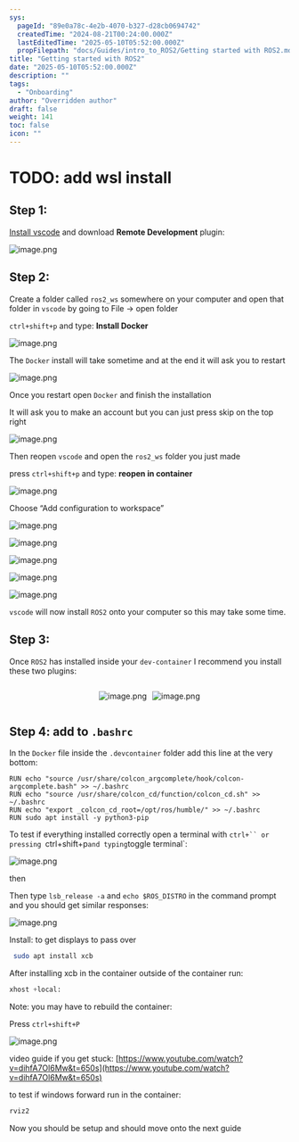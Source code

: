 ```yaml
---
sys:
  pageId: "89e0a78c-4e2b-4070-b327-d28cb0694742"
  createdTime: "2024-08-21T00:24:00.000Z"
  lastEditedTime: "2025-05-10T05:52:00.000Z"
  propFilepath: "docs/Guides/intro_to_ROS2/Getting started with ROS2.md"
title: "Getting started with ROS2"
date: "2025-05-10T05:52:00.000Z"
description: ""
tags:
  - "Onboarding"
author: "Overridden author"
draft: false
weight: 141
toc: false
icon: ""
---
```


# TODO: add wsl install

## Step 1:

[Install vscode](https://code.visualstudio.com/download) and download **Remote Development** plugin:

![image.png](https://prod-files-secure.s3.us-west-2.amazonaws.com/d518164a-d88e-44d1-a4ee-3adb3bd8bce0/efb52993-1881-4a40-b95e-6f020334f022/image.png?X-Amz-Algorithm=AWS4-HMAC-SHA256&X-Amz-Content-Sha256=UNSIGNED-PAYLOAD&X-Amz-Credential=ASIAZI2LB4666COGLPSC%2F20250611%2Fus-west-2%2Fs3%2Faws4_request&X-Amz-Date=20250611T121646Z&X-Amz-Expires=3600&X-Amz-Security-Token=IQoJb3JpZ2luX2VjEPv%2F%2F%2F%2F%2F%2F%2F%2F%2F%2FwEaCXVzLXdlc3QtMiJIMEYCIQC16Fae4gVlPgZhqJRFdoJ2SHdhPrwcWeoqa4DJDZT03gIhAI4oZPVZ52%2FbjqJXYcI%2FIyHnVaYynkFEGTalynnEmaB1KogECNT%2F%2F%2F%2F%2F%2F%2F%2F%2F%2FwEQABoMNjM3NDIzMTgzODA1IgzMS9ADmvTUVX5sjJcq3ANm5b1puZOa8wTJ5FhRyWniSizPHPTM2qmGKWn10GLYa6KztvgvLZyGSImW2CSJeErZllUBCEXJ4oByDjw5pstjZlZywScFNRloyfr1F8mSHc79JEOJ8U7wEGi4PX9dNmcu2CnQ7Q2Z1THFrhAI0dCENU57kB6iNB8dB9TULQJXiRwUZEASuP1udO%2F6e2C%2BgSsahH%2FIoFL%2FpOzTxW3%2FqxGKyU8qJ0JTIv7syXKXaJXcXcSksOsvzJ%2FkWWARke80NhFuuVfC44vBaQCrYsSLbZPLcFqBBRDVaI6PEptEY6Cefcc1w42qMKSx4vbPLZOqkSvfx8Y8QljVT0uf06Gd%2FzfQYOtXG3bbRN1UZRXpymIq4boJh0gDKSplf3A6Qlj1rL%2BzjgLQ3vn%2BOLNfF7m10%2BBGyD2BeNyX7kCZomcJf1zzqzksD1oPlwrfr9RJYQei0kHG8zfaryUURkTi%2BlWWbyKoysnXQnEbbGZGmB80Vygyg3z2lpcYb1gwHBTl1c%2F5amqkYfWrMtxU8WwjfXtR4kAfVVmhVHP6xD61wfQDeS7Xjy7SfwTVPksM%2BNZjfZWbegT2rzCyDHPAr2w5x%2BAFHcHL%2BzpEtqMtNrKJQa1dcWt1Y23dTRE3AXPHHCj%2FSDC8t6XCBjqkAaaQJEGm9PK7wNuW0yZoua2xsxX%2Be6iOiX5%2B72yGnuWGSoRxWX982FXSFnukLx9%2F3lE3QOXWFH7SdSzfOPUGupOY9i%2FMtOlClIyFWEVnYo8%2BkR6n4Aj%2Fiva6bmpMSvtOP5srLj5SB8pLwaa6RKSAjV%2B8yYsSLfJ0yM9NhGAP%2FvSKcmBdil22P44eSmrZkH8jewLOrlL3nqKUIkrcB3o%2FY1HqvAgX&X-Amz-Signature=8abe2459416cb5b65cf6edac6093ba794573f2572368559f9a0ca67348c8f554&X-Amz-SignedHeaders=host&x-amz-checksum-mode=ENABLED&x-id=GetObject)

## Step 2:

Create a folder called `ros2_ws` somewhere on your computer and open that folder in `vscode` by going to File → open folder 

`ctrl+shift+p` and type: **Install Docker**

![image.png](https://prod-files-secure.s3.us-west-2.amazonaws.com/d518164a-d88e-44d1-a4ee-3adb3bd8bce0/2269dc0e-1cd5-47ff-bceb-c04ad9b2eab0/image.png?X-Amz-Algorithm=AWS4-HMAC-SHA256&X-Amz-Content-Sha256=UNSIGNED-PAYLOAD&X-Amz-Credential=ASIAZI2LB4666COGLPSC%2F20250611%2Fus-west-2%2Fs3%2Faws4_request&X-Amz-Date=20250611T121646Z&X-Amz-Expires=3600&X-Amz-Security-Token=IQoJb3JpZ2luX2VjEPv%2F%2F%2F%2F%2F%2F%2F%2F%2F%2FwEaCXVzLXdlc3QtMiJIMEYCIQC16Fae4gVlPgZhqJRFdoJ2SHdhPrwcWeoqa4DJDZT03gIhAI4oZPVZ52%2FbjqJXYcI%2FIyHnVaYynkFEGTalynnEmaB1KogECNT%2F%2F%2F%2F%2F%2F%2F%2F%2F%2FwEQABoMNjM3NDIzMTgzODA1IgzMS9ADmvTUVX5sjJcq3ANm5b1puZOa8wTJ5FhRyWniSizPHPTM2qmGKWn10GLYa6KztvgvLZyGSImW2CSJeErZllUBCEXJ4oByDjw5pstjZlZywScFNRloyfr1F8mSHc79JEOJ8U7wEGi4PX9dNmcu2CnQ7Q2Z1THFrhAI0dCENU57kB6iNB8dB9TULQJXiRwUZEASuP1udO%2F6e2C%2BgSsahH%2FIoFL%2FpOzTxW3%2FqxGKyU8qJ0JTIv7syXKXaJXcXcSksOsvzJ%2FkWWARke80NhFuuVfC44vBaQCrYsSLbZPLcFqBBRDVaI6PEptEY6Cefcc1w42qMKSx4vbPLZOqkSvfx8Y8QljVT0uf06Gd%2FzfQYOtXG3bbRN1UZRXpymIq4boJh0gDKSplf3A6Qlj1rL%2BzjgLQ3vn%2BOLNfF7m10%2BBGyD2BeNyX7kCZomcJf1zzqzksD1oPlwrfr9RJYQei0kHG8zfaryUURkTi%2BlWWbyKoysnXQnEbbGZGmB80Vygyg3z2lpcYb1gwHBTl1c%2F5amqkYfWrMtxU8WwjfXtR4kAfVVmhVHP6xD61wfQDeS7Xjy7SfwTVPksM%2BNZjfZWbegT2rzCyDHPAr2w5x%2BAFHcHL%2BzpEtqMtNrKJQa1dcWt1Y23dTRE3AXPHHCj%2FSDC8t6XCBjqkAaaQJEGm9PK7wNuW0yZoua2xsxX%2Be6iOiX5%2B72yGnuWGSoRxWX982FXSFnukLx9%2F3lE3QOXWFH7SdSzfOPUGupOY9i%2FMtOlClIyFWEVnYo8%2BkR6n4Aj%2Fiva6bmpMSvtOP5srLj5SB8pLwaa6RKSAjV%2B8yYsSLfJ0yM9NhGAP%2FvSKcmBdil22P44eSmrZkH8jewLOrlL3nqKUIkrcB3o%2FY1HqvAgX&X-Amz-Signature=0ee69d95bdf557c8c0e115ae12a3e3bebed99b145a052200b81974e9708232e9&X-Amz-SignedHeaders=host&x-amz-checksum-mode=ENABLED&x-id=GetObject)

The `Docker` install will take sometime and at the end it will ask you to restart

![image.png](https://prod-files-secure.s3.us-west-2.amazonaws.com/d518164a-d88e-44d1-a4ee-3adb3bd8bce0/ed233f78-be33-4b1f-b89c-9c346c0e961e/image.png?X-Amz-Algorithm=AWS4-HMAC-SHA256&X-Amz-Content-Sha256=UNSIGNED-PAYLOAD&X-Amz-Credential=ASIAZI2LB4666COGLPSC%2F20250611%2Fus-west-2%2Fs3%2Faws4_request&X-Amz-Date=20250611T121646Z&X-Amz-Expires=3600&X-Amz-Security-Token=IQoJb3JpZ2luX2VjEPv%2F%2F%2F%2F%2F%2F%2F%2F%2F%2FwEaCXVzLXdlc3QtMiJIMEYCIQC16Fae4gVlPgZhqJRFdoJ2SHdhPrwcWeoqa4DJDZT03gIhAI4oZPVZ52%2FbjqJXYcI%2FIyHnVaYynkFEGTalynnEmaB1KogECNT%2F%2F%2F%2F%2F%2F%2F%2F%2F%2FwEQABoMNjM3NDIzMTgzODA1IgzMS9ADmvTUVX5sjJcq3ANm5b1puZOa8wTJ5FhRyWniSizPHPTM2qmGKWn10GLYa6KztvgvLZyGSImW2CSJeErZllUBCEXJ4oByDjw5pstjZlZywScFNRloyfr1F8mSHc79JEOJ8U7wEGi4PX9dNmcu2CnQ7Q2Z1THFrhAI0dCENU57kB6iNB8dB9TULQJXiRwUZEASuP1udO%2F6e2C%2BgSsahH%2FIoFL%2FpOzTxW3%2FqxGKyU8qJ0JTIv7syXKXaJXcXcSksOsvzJ%2FkWWARke80NhFuuVfC44vBaQCrYsSLbZPLcFqBBRDVaI6PEptEY6Cefcc1w42qMKSx4vbPLZOqkSvfx8Y8QljVT0uf06Gd%2FzfQYOtXG3bbRN1UZRXpymIq4boJh0gDKSplf3A6Qlj1rL%2BzjgLQ3vn%2BOLNfF7m10%2BBGyD2BeNyX7kCZomcJf1zzqzksD1oPlwrfr9RJYQei0kHG8zfaryUURkTi%2BlWWbyKoysnXQnEbbGZGmB80Vygyg3z2lpcYb1gwHBTl1c%2F5amqkYfWrMtxU8WwjfXtR4kAfVVmhVHP6xD61wfQDeS7Xjy7SfwTVPksM%2BNZjfZWbegT2rzCyDHPAr2w5x%2BAFHcHL%2BzpEtqMtNrKJQa1dcWt1Y23dTRE3AXPHHCj%2FSDC8t6XCBjqkAaaQJEGm9PK7wNuW0yZoua2xsxX%2Be6iOiX5%2B72yGnuWGSoRxWX982FXSFnukLx9%2F3lE3QOXWFH7SdSzfOPUGupOY9i%2FMtOlClIyFWEVnYo8%2BkR6n4Aj%2Fiva6bmpMSvtOP5srLj5SB8pLwaa6RKSAjV%2B8yYsSLfJ0yM9NhGAP%2FvSKcmBdil22P44eSmrZkH8jewLOrlL3nqKUIkrcB3o%2FY1HqvAgX&X-Amz-Signature=34e4be9872e92bc8a20765299eb0832892f30bcb4092f5478f3f13c646d8e2dd&X-Amz-SignedHeaders=host&x-amz-checksum-mode=ENABLED&x-id=GetObject)

Once you restart open `Docker` and finish the installation

It will ask you to make an account but you can just press skip on the top right

![image.png](https://prod-files-secure.s3.us-west-2.amazonaws.com/d518164a-d88e-44d1-a4ee-3adb3bd8bce0/21010ad9-1659-4fd9-9f59-9932a09b2a3d/image.png?X-Amz-Algorithm=AWS4-HMAC-SHA256&X-Amz-Content-Sha256=UNSIGNED-PAYLOAD&X-Amz-Credential=ASIAZI2LB4666COGLPSC%2F20250611%2Fus-west-2%2Fs3%2Faws4_request&X-Amz-Date=20250611T121646Z&X-Amz-Expires=3600&X-Amz-Security-Token=IQoJb3JpZ2luX2VjEPv%2F%2F%2F%2F%2F%2F%2F%2F%2F%2FwEaCXVzLXdlc3QtMiJIMEYCIQC16Fae4gVlPgZhqJRFdoJ2SHdhPrwcWeoqa4DJDZT03gIhAI4oZPVZ52%2FbjqJXYcI%2FIyHnVaYynkFEGTalynnEmaB1KogECNT%2F%2F%2F%2F%2F%2F%2F%2F%2F%2FwEQABoMNjM3NDIzMTgzODA1IgzMS9ADmvTUVX5sjJcq3ANm5b1puZOa8wTJ5FhRyWniSizPHPTM2qmGKWn10GLYa6KztvgvLZyGSImW2CSJeErZllUBCEXJ4oByDjw5pstjZlZywScFNRloyfr1F8mSHc79JEOJ8U7wEGi4PX9dNmcu2CnQ7Q2Z1THFrhAI0dCENU57kB6iNB8dB9TULQJXiRwUZEASuP1udO%2F6e2C%2BgSsahH%2FIoFL%2FpOzTxW3%2FqxGKyU8qJ0JTIv7syXKXaJXcXcSksOsvzJ%2FkWWARke80NhFuuVfC44vBaQCrYsSLbZPLcFqBBRDVaI6PEptEY6Cefcc1w42qMKSx4vbPLZOqkSvfx8Y8QljVT0uf06Gd%2FzfQYOtXG3bbRN1UZRXpymIq4boJh0gDKSplf3A6Qlj1rL%2BzjgLQ3vn%2BOLNfF7m10%2BBGyD2BeNyX7kCZomcJf1zzqzksD1oPlwrfr9RJYQei0kHG8zfaryUURkTi%2BlWWbyKoysnXQnEbbGZGmB80Vygyg3z2lpcYb1gwHBTl1c%2F5amqkYfWrMtxU8WwjfXtR4kAfVVmhVHP6xD61wfQDeS7Xjy7SfwTVPksM%2BNZjfZWbegT2rzCyDHPAr2w5x%2BAFHcHL%2BzpEtqMtNrKJQa1dcWt1Y23dTRE3AXPHHCj%2FSDC8t6XCBjqkAaaQJEGm9PK7wNuW0yZoua2xsxX%2Be6iOiX5%2B72yGnuWGSoRxWX982FXSFnukLx9%2F3lE3QOXWFH7SdSzfOPUGupOY9i%2FMtOlClIyFWEVnYo8%2BkR6n4Aj%2Fiva6bmpMSvtOP5srLj5SB8pLwaa6RKSAjV%2B8yYsSLfJ0yM9NhGAP%2FvSKcmBdil22P44eSmrZkH8jewLOrlL3nqKUIkrcB3o%2FY1HqvAgX&X-Amz-Signature=67066177f346c81b439072c544e9962d73d47997fd1a637e9acc95c1fffef9ed&X-Amz-SignedHeaders=host&x-amz-checksum-mode=ENABLED&x-id=GetObject)

Then reopen `vscode` and open the `ros2_ws` folder you just made

press `ctrl+shift+p` and type: **reopen in container**

![image.png](https://prod-files-secure.s3.us-west-2.amazonaws.com/d518164a-d88e-44d1-a4ee-3adb3bd8bce0/4e93b8c2-41ad-488c-8095-c74205196118/image.png?X-Amz-Algorithm=AWS4-HMAC-SHA256&X-Amz-Content-Sha256=UNSIGNED-PAYLOAD&X-Amz-Credential=ASIAZI2LB4666COGLPSC%2F20250611%2Fus-west-2%2Fs3%2Faws4_request&X-Amz-Date=20250611T121646Z&X-Amz-Expires=3600&X-Amz-Security-Token=IQoJb3JpZ2luX2VjEPv%2F%2F%2F%2F%2F%2F%2F%2F%2F%2FwEaCXVzLXdlc3QtMiJIMEYCIQC16Fae4gVlPgZhqJRFdoJ2SHdhPrwcWeoqa4DJDZT03gIhAI4oZPVZ52%2FbjqJXYcI%2FIyHnVaYynkFEGTalynnEmaB1KogECNT%2F%2F%2F%2F%2F%2F%2F%2F%2F%2FwEQABoMNjM3NDIzMTgzODA1IgzMS9ADmvTUVX5sjJcq3ANm5b1puZOa8wTJ5FhRyWniSizPHPTM2qmGKWn10GLYa6KztvgvLZyGSImW2CSJeErZllUBCEXJ4oByDjw5pstjZlZywScFNRloyfr1F8mSHc79JEOJ8U7wEGi4PX9dNmcu2CnQ7Q2Z1THFrhAI0dCENU57kB6iNB8dB9TULQJXiRwUZEASuP1udO%2F6e2C%2BgSsahH%2FIoFL%2FpOzTxW3%2FqxGKyU8qJ0JTIv7syXKXaJXcXcSksOsvzJ%2FkWWARke80NhFuuVfC44vBaQCrYsSLbZPLcFqBBRDVaI6PEptEY6Cefcc1w42qMKSx4vbPLZOqkSvfx8Y8QljVT0uf06Gd%2FzfQYOtXG3bbRN1UZRXpymIq4boJh0gDKSplf3A6Qlj1rL%2BzjgLQ3vn%2BOLNfF7m10%2BBGyD2BeNyX7kCZomcJf1zzqzksD1oPlwrfr9RJYQei0kHG8zfaryUURkTi%2BlWWbyKoysnXQnEbbGZGmB80Vygyg3z2lpcYb1gwHBTl1c%2F5amqkYfWrMtxU8WwjfXtR4kAfVVmhVHP6xD61wfQDeS7Xjy7SfwTVPksM%2BNZjfZWbegT2rzCyDHPAr2w5x%2BAFHcHL%2BzpEtqMtNrKJQa1dcWt1Y23dTRE3AXPHHCj%2FSDC8t6XCBjqkAaaQJEGm9PK7wNuW0yZoua2xsxX%2Be6iOiX5%2B72yGnuWGSoRxWX982FXSFnukLx9%2F3lE3QOXWFH7SdSzfOPUGupOY9i%2FMtOlClIyFWEVnYo8%2BkR6n4Aj%2Fiva6bmpMSvtOP5srLj5SB8pLwaa6RKSAjV%2B8yYsSLfJ0yM9NhGAP%2FvSKcmBdil22P44eSmrZkH8jewLOrlL3nqKUIkrcB3o%2FY1HqvAgX&X-Amz-Signature=b41afd61bc53eff876f088cd2528af1d93df21351263c317154267265038f466&X-Amz-SignedHeaders=host&x-amz-checksum-mode=ENABLED&x-id=GetObject)

Choose “Add configuration to workspace”

![image.png](https://prod-files-secure.s3.us-west-2.amazonaws.com/d518164a-d88e-44d1-a4ee-3adb3bd8bce0/9560b282-5060-4989-ba37-97e7b2c22476/image.png?X-Amz-Algorithm=AWS4-HMAC-SHA256&X-Amz-Content-Sha256=UNSIGNED-PAYLOAD&X-Amz-Credential=ASIAZI2LB4666COGLPSC%2F20250611%2Fus-west-2%2Fs3%2Faws4_request&X-Amz-Date=20250611T121646Z&X-Amz-Expires=3600&X-Amz-Security-Token=IQoJb3JpZ2luX2VjEPv%2F%2F%2F%2F%2F%2F%2F%2F%2F%2FwEaCXVzLXdlc3QtMiJIMEYCIQC16Fae4gVlPgZhqJRFdoJ2SHdhPrwcWeoqa4DJDZT03gIhAI4oZPVZ52%2FbjqJXYcI%2FIyHnVaYynkFEGTalynnEmaB1KogECNT%2F%2F%2F%2F%2F%2F%2F%2F%2F%2FwEQABoMNjM3NDIzMTgzODA1IgzMS9ADmvTUVX5sjJcq3ANm5b1puZOa8wTJ5FhRyWniSizPHPTM2qmGKWn10GLYa6KztvgvLZyGSImW2CSJeErZllUBCEXJ4oByDjw5pstjZlZywScFNRloyfr1F8mSHc79JEOJ8U7wEGi4PX9dNmcu2CnQ7Q2Z1THFrhAI0dCENU57kB6iNB8dB9TULQJXiRwUZEASuP1udO%2F6e2C%2BgSsahH%2FIoFL%2FpOzTxW3%2FqxGKyU8qJ0JTIv7syXKXaJXcXcSksOsvzJ%2FkWWARke80NhFuuVfC44vBaQCrYsSLbZPLcFqBBRDVaI6PEptEY6Cefcc1w42qMKSx4vbPLZOqkSvfx8Y8QljVT0uf06Gd%2FzfQYOtXG3bbRN1UZRXpymIq4boJh0gDKSplf3A6Qlj1rL%2BzjgLQ3vn%2BOLNfF7m10%2BBGyD2BeNyX7kCZomcJf1zzqzksD1oPlwrfr9RJYQei0kHG8zfaryUURkTi%2BlWWbyKoysnXQnEbbGZGmB80Vygyg3z2lpcYb1gwHBTl1c%2F5amqkYfWrMtxU8WwjfXtR4kAfVVmhVHP6xD61wfQDeS7Xjy7SfwTVPksM%2BNZjfZWbegT2rzCyDHPAr2w5x%2BAFHcHL%2BzpEtqMtNrKJQa1dcWt1Y23dTRE3AXPHHCj%2FSDC8t6XCBjqkAaaQJEGm9PK7wNuW0yZoua2xsxX%2Be6iOiX5%2B72yGnuWGSoRxWX982FXSFnukLx9%2F3lE3QOXWFH7SdSzfOPUGupOY9i%2FMtOlClIyFWEVnYo8%2BkR6n4Aj%2Fiva6bmpMSvtOP5srLj5SB8pLwaa6RKSAjV%2B8yYsSLfJ0yM9NhGAP%2FvSKcmBdil22P44eSmrZkH8jewLOrlL3nqKUIkrcB3o%2FY1HqvAgX&X-Amz-Signature=7918970f7def609e63a49df803b989eacc797bd63d033b6cf23c11d79ebdb2b7&X-Amz-SignedHeaders=host&x-amz-checksum-mode=ENABLED&x-id=GetObject)

![image.png](https://prod-files-secure.s3.us-west-2.amazonaws.com/d518164a-d88e-44d1-a4ee-3adb3bd8bce0/2ee63f81-886b-48e8-a553-dc6e5eac99e4/image.png?X-Amz-Algorithm=AWS4-HMAC-SHA256&X-Amz-Content-Sha256=UNSIGNED-PAYLOAD&X-Amz-Credential=ASIAZI2LB4666COGLPSC%2F20250611%2Fus-west-2%2Fs3%2Faws4_request&X-Amz-Date=20250611T121646Z&X-Amz-Expires=3600&X-Amz-Security-Token=IQoJb3JpZ2luX2VjEPv%2F%2F%2F%2F%2F%2F%2F%2F%2F%2FwEaCXVzLXdlc3QtMiJIMEYCIQC16Fae4gVlPgZhqJRFdoJ2SHdhPrwcWeoqa4DJDZT03gIhAI4oZPVZ52%2FbjqJXYcI%2FIyHnVaYynkFEGTalynnEmaB1KogECNT%2F%2F%2F%2F%2F%2F%2F%2F%2F%2FwEQABoMNjM3NDIzMTgzODA1IgzMS9ADmvTUVX5sjJcq3ANm5b1puZOa8wTJ5FhRyWniSizPHPTM2qmGKWn10GLYa6KztvgvLZyGSImW2CSJeErZllUBCEXJ4oByDjw5pstjZlZywScFNRloyfr1F8mSHc79JEOJ8U7wEGi4PX9dNmcu2CnQ7Q2Z1THFrhAI0dCENU57kB6iNB8dB9TULQJXiRwUZEASuP1udO%2F6e2C%2BgSsahH%2FIoFL%2FpOzTxW3%2FqxGKyU8qJ0JTIv7syXKXaJXcXcSksOsvzJ%2FkWWARke80NhFuuVfC44vBaQCrYsSLbZPLcFqBBRDVaI6PEptEY6Cefcc1w42qMKSx4vbPLZOqkSvfx8Y8QljVT0uf06Gd%2FzfQYOtXG3bbRN1UZRXpymIq4boJh0gDKSplf3A6Qlj1rL%2BzjgLQ3vn%2BOLNfF7m10%2BBGyD2BeNyX7kCZomcJf1zzqzksD1oPlwrfr9RJYQei0kHG8zfaryUURkTi%2BlWWbyKoysnXQnEbbGZGmB80Vygyg3z2lpcYb1gwHBTl1c%2F5amqkYfWrMtxU8WwjfXtR4kAfVVmhVHP6xD61wfQDeS7Xjy7SfwTVPksM%2BNZjfZWbegT2rzCyDHPAr2w5x%2BAFHcHL%2BzpEtqMtNrKJQa1dcWt1Y23dTRE3AXPHHCj%2FSDC8t6XCBjqkAaaQJEGm9PK7wNuW0yZoua2xsxX%2Be6iOiX5%2B72yGnuWGSoRxWX982FXSFnukLx9%2F3lE3QOXWFH7SdSzfOPUGupOY9i%2FMtOlClIyFWEVnYo8%2BkR6n4Aj%2Fiva6bmpMSvtOP5srLj5SB8pLwaa6RKSAjV%2B8yYsSLfJ0yM9NhGAP%2FvSKcmBdil22P44eSmrZkH8jewLOrlL3nqKUIkrcB3o%2FY1HqvAgX&X-Amz-Signature=8c00ebddb620a9556e4da7fa828a9f21127838fea9e4a566f1adcb664a601964&X-Amz-SignedHeaders=host&x-amz-checksum-mode=ENABLED&x-id=GetObject)

![image.png](https://prod-files-secure.s3.us-west-2.amazonaws.com/d518164a-d88e-44d1-a4ee-3adb3bd8bce0/ae1580b2-b048-407e-aed9-b584224a7a04/image.png?X-Amz-Algorithm=AWS4-HMAC-SHA256&X-Amz-Content-Sha256=UNSIGNED-PAYLOAD&X-Amz-Credential=ASIAZI2LB4666COGLPSC%2F20250611%2Fus-west-2%2Fs3%2Faws4_request&X-Amz-Date=20250611T121646Z&X-Amz-Expires=3600&X-Amz-Security-Token=IQoJb3JpZ2luX2VjEPv%2F%2F%2F%2F%2F%2F%2F%2F%2F%2FwEaCXVzLXdlc3QtMiJIMEYCIQC16Fae4gVlPgZhqJRFdoJ2SHdhPrwcWeoqa4DJDZT03gIhAI4oZPVZ52%2FbjqJXYcI%2FIyHnVaYynkFEGTalynnEmaB1KogECNT%2F%2F%2F%2F%2F%2F%2F%2F%2F%2FwEQABoMNjM3NDIzMTgzODA1IgzMS9ADmvTUVX5sjJcq3ANm5b1puZOa8wTJ5FhRyWniSizPHPTM2qmGKWn10GLYa6KztvgvLZyGSImW2CSJeErZllUBCEXJ4oByDjw5pstjZlZywScFNRloyfr1F8mSHc79JEOJ8U7wEGi4PX9dNmcu2CnQ7Q2Z1THFrhAI0dCENU57kB6iNB8dB9TULQJXiRwUZEASuP1udO%2F6e2C%2BgSsahH%2FIoFL%2FpOzTxW3%2FqxGKyU8qJ0JTIv7syXKXaJXcXcSksOsvzJ%2FkWWARke80NhFuuVfC44vBaQCrYsSLbZPLcFqBBRDVaI6PEptEY6Cefcc1w42qMKSx4vbPLZOqkSvfx8Y8QljVT0uf06Gd%2FzfQYOtXG3bbRN1UZRXpymIq4boJh0gDKSplf3A6Qlj1rL%2BzjgLQ3vn%2BOLNfF7m10%2BBGyD2BeNyX7kCZomcJf1zzqzksD1oPlwrfr9RJYQei0kHG8zfaryUURkTi%2BlWWbyKoysnXQnEbbGZGmB80Vygyg3z2lpcYb1gwHBTl1c%2F5amqkYfWrMtxU8WwjfXtR4kAfVVmhVHP6xD61wfQDeS7Xjy7SfwTVPksM%2BNZjfZWbegT2rzCyDHPAr2w5x%2BAFHcHL%2BzpEtqMtNrKJQa1dcWt1Y23dTRE3AXPHHCj%2FSDC8t6XCBjqkAaaQJEGm9PK7wNuW0yZoua2xsxX%2Be6iOiX5%2B72yGnuWGSoRxWX982FXSFnukLx9%2F3lE3QOXWFH7SdSzfOPUGupOY9i%2FMtOlClIyFWEVnYo8%2BkR6n4Aj%2Fiva6bmpMSvtOP5srLj5SB8pLwaa6RKSAjV%2B8yYsSLfJ0yM9NhGAP%2FvSKcmBdil22P44eSmrZkH8jewLOrlL3nqKUIkrcB3o%2FY1HqvAgX&X-Amz-Signature=124cf2cf19c04ef9fb50e941ee355e81c98de84117c764f9be324196c67fe0d4&X-Amz-SignedHeaders=host&x-amz-checksum-mode=ENABLED&x-id=GetObject)

![image.png](https://prod-files-secure.s3.us-west-2.amazonaws.com/d518164a-d88e-44d1-a4ee-3adb3bd8bce0/53255b28-f75e-430f-b9e3-c0ac8577e42b/image.png?X-Amz-Algorithm=AWS4-HMAC-SHA256&X-Amz-Content-Sha256=UNSIGNED-PAYLOAD&X-Amz-Credential=ASIAZI2LB4666COGLPSC%2F20250611%2Fus-west-2%2Fs3%2Faws4_request&X-Amz-Date=20250611T121646Z&X-Amz-Expires=3600&X-Amz-Security-Token=IQoJb3JpZ2luX2VjEPv%2F%2F%2F%2F%2F%2F%2F%2F%2F%2FwEaCXVzLXdlc3QtMiJIMEYCIQC16Fae4gVlPgZhqJRFdoJ2SHdhPrwcWeoqa4DJDZT03gIhAI4oZPVZ52%2FbjqJXYcI%2FIyHnVaYynkFEGTalynnEmaB1KogECNT%2F%2F%2F%2F%2F%2F%2F%2F%2F%2FwEQABoMNjM3NDIzMTgzODA1IgzMS9ADmvTUVX5sjJcq3ANm5b1puZOa8wTJ5FhRyWniSizPHPTM2qmGKWn10GLYa6KztvgvLZyGSImW2CSJeErZllUBCEXJ4oByDjw5pstjZlZywScFNRloyfr1F8mSHc79JEOJ8U7wEGi4PX9dNmcu2CnQ7Q2Z1THFrhAI0dCENU57kB6iNB8dB9TULQJXiRwUZEASuP1udO%2F6e2C%2BgSsahH%2FIoFL%2FpOzTxW3%2FqxGKyU8qJ0JTIv7syXKXaJXcXcSksOsvzJ%2FkWWARke80NhFuuVfC44vBaQCrYsSLbZPLcFqBBRDVaI6PEptEY6Cefcc1w42qMKSx4vbPLZOqkSvfx8Y8QljVT0uf06Gd%2FzfQYOtXG3bbRN1UZRXpymIq4boJh0gDKSplf3A6Qlj1rL%2BzjgLQ3vn%2BOLNfF7m10%2BBGyD2BeNyX7kCZomcJf1zzqzksD1oPlwrfr9RJYQei0kHG8zfaryUURkTi%2BlWWbyKoysnXQnEbbGZGmB80Vygyg3z2lpcYb1gwHBTl1c%2F5amqkYfWrMtxU8WwjfXtR4kAfVVmhVHP6xD61wfQDeS7Xjy7SfwTVPksM%2BNZjfZWbegT2rzCyDHPAr2w5x%2BAFHcHL%2BzpEtqMtNrKJQa1dcWt1Y23dTRE3AXPHHCj%2FSDC8t6XCBjqkAaaQJEGm9PK7wNuW0yZoua2xsxX%2Be6iOiX5%2B72yGnuWGSoRxWX982FXSFnukLx9%2F3lE3QOXWFH7SdSzfOPUGupOY9i%2FMtOlClIyFWEVnYo8%2BkR6n4Aj%2Fiva6bmpMSvtOP5srLj5SB8pLwaa6RKSAjV%2B8yYsSLfJ0yM9NhGAP%2FvSKcmBdil22P44eSmrZkH8jewLOrlL3nqKUIkrcB3o%2FY1HqvAgX&X-Amz-Signature=5c978c10db2da8b5308c243a4fd49d9fef9d1ead8cb91971775e82a1af5e07da&X-Amz-SignedHeaders=host&x-amz-checksum-mode=ENABLED&x-id=GetObject)

![image.png](https://prod-files-secure.s3.us-west-2.amazonaws.com/d518164a-d88e-44d1-a4ee-3adb3bd8bce0/7c562767-5af9-4ffb-97d1-327bcdf4ee00/image.png?X-Amz-Algorithm=AWS4-HMAC-SHA256&X-Amz-Content-Sha256=UNSIGNED-PAYLOAD&X-Amz-Credential=ASIAZI2LB4666COGLPSC%2F20250611%2Fus-west-2%2Fs3%2Faws4_request&X-Amz-Date=20250611T121646Z&X-Amz-Expires=3600&X-Amz-Security-Token=IQoJb3JpZ2luX2VjEPv%2F%2F%2F%2F%2F%2F%2F%2F%2F%2FwEaCXVzLXdlc3QtMiJIMEYCIQC16Fae4gVlPgZhqJRFdoJ2SHdhPrwcWeoqa4DJDZT03gIhAI4oZPVZ52%2FbjqJXYcI%2FIyHnVaYynkFEGTalynnEmaB1KogECNT%2F%2F%2F%2F%2F%2F%2F%2F%2F%2FwEQABoMNjM3NDIzMTgzODA1IgzMS9ADmvTUVX5sjJcq3ANm5b1puZOa8wTJ5FhRyWniSizPHPTM2qmGKWn10GLYa6KztvgvLZyGSImW2CSJeErZllUBCEXJ4oByDjw5pstjZlZywScFNRloyfr1F8mSHc79JEOJ8U7wEGi4PX9dNmcu2CnQ7Q2Z1THFrhAI0dCENU57kB6iNB8dB9TULQJXiRwUZEASuP1udO%2F6e2C%2BgSsahH%2FIoFL%2FpOzTxW3%2FqxGKyU8qJ0JTIv7syXKXaJXcXcSksOsvzJ%2FkWWARke80NhFuuVfC44vBaQCrYsSLbZPLcFqBBRDVaI6PEptEY6Cefcc1w42qMKSx4vbPLZOqkSvfx8Y8QljVT0uf06Gd%2FzfQYOtXG3bbRN1UZRXpymIq4boJh0gDKSplf3A6Qlj1rL%2BzjgLQ3vn%2BOLNfF7m10%2BBGyD2BeNyX7kCZomcJf1zzqzksD1oPlwrfr9RJYQei0kHG8zfaryUURkTi%2BlWWbyKoysnXQnEbbGZGmB80Vygyg3z2lpcYb1gwHBTl1c%2F5amqkYfWrMtxU8WwjfXtR4kAfVVmhVHP6xD61wfQDeS7Xjy7SfwTVPksM%2BNZjfZWbegT2rzCyDHPAr2w5x%2BAFHcHL%2BzpEtqMtNrKJQa1dcWt1Y23dTRE3AXPHHCj%2FSDC8t6XCBjqkAaaQJEGm9PK7wNuW0yZoua2xsxX%2Be6iOiX5%2B72yGnuWGSoRxWX982FXSFnukLx9%2F3lE3QOXWFH7SdSzfOPUGupOY9i%2FMtOlClIyFWEVnYo8%2BkR6n4Aj%2Fiva6bmpMSvtOP5srLj5SB8pLwaa6RKSAjV%2B8yYsSLfJ0yM9NhGAP%2FvSKcmBdil22P44eSmrZkH8jewLOrlL3nqKUIkrcB3o%2FY1HqvAgX&X-Amz-Signature=05397cc8ba3ce1012291d14557f656d6b167b9c05efd9d8374ac06d854970dad&X-Amz-SignedHeaders=host&x-amz-checksum-mode=ENABLED&x-id=GetObject)

`vscode` will now install `ROS2` onto your computer so this may take some time.

## Step 3:

Once `ROS2` has installed inside your `dev-container` I recommend you install these two plugins:

<div style="display: flex;flex-direction: row; column-gap:10px; max-width: 630px;justify-content: center;">
<div>

![image.png](https://prod-files-secure.s3.us-west-2.amazonaws.com/d518164a-d88e-44d1-a4ee-3adb3bd8bce0/3fc3d550-5a54-4ba1-ba6b-faa01cdb7369/image.png?X-Amz-Algorithm=AWS4-HMAC-SHA256&X-Amz-Content-Sha256=UNSIGNED-PAYLOAD&X-Amz-Credential=ASIAZI2LB466Z2IF2XHU%2F20250611%2Fus-west-2%2Fs3%2Faws4_request&X-Amz-Date=20250611T121649Z&X-Amz-Expires=3600&X-Amz-Security-Token=IQoJb3JpZ2luX2VjEPz%2F%2F%2F%2F%2F%2F%2F%2F%2F%2FwEaCXVzLXdlc3QtMiJIMEYCIQCa3p8%2Fz2q0IADbNcsY6feQDMeJDkBmE98XVig5AcA5oAIhAP441m3JmcFk7l9vDNSY%2BkpM6DwdwCcN1JT%2FWDcezVEhKogECNX%2F%2F%2F%2F%2F%2F%2F%2F%2F%2FwEQABoMNjM3NDIzMTgzODA1IgyCanRJ3INUAL9CQxoq3AO7mVbEPkIqFF%2FT1a0Ml2d3X3V7eQ%2BdrpfQhbxu7U1f97sOuT1hNkEAlFqFV7NMZrHVCr1urBOj8Rmjoa3bIUiUxpln6774Equ5EsXScdRjp0VWVoYBoGzTXabpiLj9bucupOBVnwaJq6dzqeY6pEeAdBfvlWWZAVFkMlbs5PY1atwJsBwd2v820WngT6SsTb4nDbz%2FKPvJIOx8K8i9u8ZfvXpzyHsiX8MApgyKrb3UfYlW1j38D6Gge1qH61fSnrbx4KU4IRVNZUMq4FJLmaLidvnGg9HQN9EChj5b2lKyjCEADnx7albjJy8Dy1varV78peR%2BJwsUu%2FHidhdP%2FljXlppmBfTBSOGoLjgOBDeA7dWgi21h1pN5%2F%2BL6cFwolHyKkhJvp2RWN8uPHGKSy9l2cEILomzmvlDnT6cg%2F%2BTFmm6jOx4bhixcyYieOzmd%2BOPG%2B8BNInolLNCIiHs4%2BJe2Esnvc76wCSyaOvSBPgiLj%2BdUGWF6fvOnyNVZq8Ny6vieI2gQANoNUD4ItP0k%2BxOR%2F%2B4xmq9D3dUbG9xrQK9n957%2BjEmvd6U%2BudJ6faTPZ5rGlh23RLSuLO7WUX5JrF%2BiHAs%2Bu3upjLlf8wRu37EMPLdGeGfeNaVMblbxYzC95aXCBjqkAZfwDL10ksM76hdJ%2BfQrUtNiJ1B%2BBfZD7iFE2LhH5XUKHd67FToUWuiwc%2BUJQTsdXrdZ8naC1cqQp7OZ9Rn93irfNHbgACZl3Icve4lezp1D0CTaWH4FrBKw3epHHUvzwoCxNLdmAStnJVJHTsrTB34bXBtewOQ3QvEyYrB%2B0ywpfISsaUers%2FpkfpBZ1uFAnouq5R7UUZWd5p%2FY31NQTsWfXS3Z&X-Amz-Signature=f13eac9750af03acdb40f6526075f000e67fef71f525a9f0de6de9e9b0eae07b&X-Amz-SignedHeaders=host&x-amz-checksum-mode=ENABLED&x-id=GetObject)

</div>
<div>

![image.png](https://prod-files-secure.s3.us-west-2.amazonaws.com/d518164a-d88e-44d1-a4ee-3adb3bd8bce0/d994cc66-13c2-4093-a5a3-f84cf4601a82/image.png?X-Amz-Algorithm=AWS4-HMAC-SHA256&X-Amz-Content-Sha256=UNSIGNED-PAYLOAD&X-Amz-Credential=ASIAZI2LB466RPI65MRZ%2F20250611%2Fus-west-2%2Fs3%2Faws4_request&X-Amz-Date=20250611T121649Z&X-Amz-Expires=3600&X-Amz-Security-Token=IQoJb3JpZ2luX2VjEPz%2F%2F%2F%2F%2F%2F%2F%2F%2F%2FwEaCXVzLXdlc3QtMiJHMEUCIQDSwksFk25VNFt5G9%2BAK0Tl8wi9KqpihlxF1wXfQS1WtwIgPdDIh2AXY8vbbfcCw0ZqswlLGWS5HLqjvfoM5%2BJA3HQqiAQI1f%2F%2F%2F%2F%2F%2F%2F%2F%2F%2FARAAGgw2Mzc0MjMxODM4MDUiDLpMKMWEnGLpxac2eircAyc9s73vF4qpu%2BK7kH8Y4mn9Yi4QllA2OGT6yy19UpW0pCQfek6kpDnzBZcTBFtygfXaA1noHv1mOBQveNwGLf2GRftqsP0KkRfYO%2B5Lm3BRjEfHxtdAD8LmLcXAHYXhMotcXf0I4rNUOg4e95dobt9VkzPl2qA6CPrf%2BB0ucfaG27NTc0XBaVzJ5NAda%2FwQTVXod7fP6GnOdbpdHaW92cJf3PnCQWNZm7WwydVVweOouIyJAxeLrUezGb16X3vMvpfiAF%2BlarPdmcbOf8k0q5VgRwGzrnp5E096y%2BEgLJWM0Zgps%2FwvVaq7738ybryTk6IykDxNawlhCdBwkIrrAu1IcVf%2BTw%2B1GiSg0TbNJKNgUyqdxluiE3xe6sd8D%2BrEfM%2F%2FTcBuWb9%2F%2BAWFxu56KGZiJ%2FlYWGU62EdemcpYnb3k3A1m139y4yZEB9P65OGeJapPuwFp63N%2BOsb5LT3oojgQI1XyAgGLcMlxb5iV0wJ3fup2eECFalGMTgWQMgHzINc1e8BV5bJG5Rmygt5YTQU2moYqan4P65bM8ZOnFLoAyGwCzLQN3DuXbi63MdOrP3QhV8NWIzbozkKRMQ0fJGeNoC3oBaGp7Zz1tOgcOfajecN6yyQwL9abI5gCMJvlpcIGOqUBfa5xC3xu2ae03n%2B0umslDblq7gh1QU3fpd90dIr%2Bu1r7kDuE6iLMtw%2Bef5nQv4CiUqbcK7AacbqZChd%2BvO73UIHgQXW%2Fwjr9PqUB80bzjtaFd%2BU11uOO0YgAu3X7GFapNfL0IBNsiPn4j49XkAzmYnESjpyORCOR7ZjnGl8YIRy9qhHHJUjbBYABIcBLg7zXO1i6lXPmCKmYZNsSWlESWPLAlgER&X-Amz-Signature=53e758bbd18417e8ccc5909d5586e8228da4e02d74e7c23dd05a06f421d24bac&X-Amz-SignedHeaders=host&x-amz-checksum-mode=ENABLED&x-id=GetObject)

</div>
</div>

## Step 4: add to `.bashrc`

In the `Docker` file inside the `.devcontainer` folder add this line at the very bottom: 

```docker
RUN echo "source /usr/share/colcon_argcomplete/hook/colcon-argcomplete.bash" >> ~/.bashrc
RUN echo "source /usr/share/colcon_cd/function/colcon_cd.sh" >> ~/.bashrc
RUN echo "export _colcon_cd_root=/opt/ros/humble/" >> ~/.bashrc
RUN sudo apt install -y python3-pip 
```

To test if everything installed correctly open a terminal with `ctrl+`` or pressing `ctrl+shift+p` and typing `toggle terminal`:

![image.png](https://prod-files-secure.s3.us-west-2.amazonaws.com/d518164a-d88e-44d1-a4ee-3adb3bd8bce0/6a4943d8-b04e-4c02-9a58-775f3384d1a5/image.png?X-Amz-Algorithm=AWS4-HMAC-SHA256&X-Amz-Content-Sha256=UNSIGNED-PAYLOAD&X-Amz-Credential=ASIAZI2LB4666COGLPSC%2F20250611%2Fus-west-2%2Fs3%2Faws4_request&X-Amz-Date=20250611T121646Z&X-Amz-Expires=3600&X-Amz-Security-Token=IQoJb3JpZ2luX2VjEPv%2F%2F%2F%2F%2F%2F%2F%2F%2F%2FwEaCXVzLXdlc3QtMiJIMEYCIQC16Fae4gVlPgZhqJRFdoJ2SHdhPrwcWeoqa4DJDZT03gIhAI4oZPVZ52%2FbjqJXYcI%2FIyHnVaYynkFEGTalynnEmaB1KogECNT%2F%2F%2F%2F%2F%2F%2F%2F%2F%2FwEQABoMNjM3NDIzMTgzODA1IgzMS9ADmvTUVX5sjJcq3ANm5b1puZOa8wTJ5FhRyWniSizPHPTM2qmGKWn10GLYa6KztvgvLZyGSImW2CSJeErZllUBCEXJ4oByDjw5pstjZlZywScFNRloyfr1F8mSHc79JEOJ8U7wEGi4PX9dNmcu2CnQ7Q2Z1THFrhAI0dCENU57kB6iNB8dB9TULQJXiRwUZEASuP1udO%2F6e2C%2BgSsahH%2FIoFL%2FpOzTxW3%2FqxGKyU8qJ0JTIv7syXKXaJXcXcSksOsvzJ%2FkWWARke80NhFuuVfC44vBaQCrYsSLbZPLcFqBBRDVaI6PEptEY6Cefcc1w42qMKSx4vbPLZOqkSvfx8Y8QljVT0uf06Gd%2FzfQYOtXG3bbRN1UZRXpymIq4boJh0gDKSplf3A6Qlj1rL%2BzjgLQ3vn%2BOLNfF7m10%2BBGyD2BeNyX7kCZomcJf1zzqzksD1oPlwrfr9RJYQei0kHG8zfaryUURkTi%2BlWWbyKoysnXQnEbbGZGmB80Vygyg3z2lpcYb1gwHBTl1c%2F5amqkYfWrMtxU8WwjfXtR4kAfVVmhVHP6xD61wfQDeS7Xjy7SfwTVPksM%2BNZjfZWbegT2rzCyDHPAr2w5x%2BAFHcHL%2BzpEtqMtNrKJQa1dcWt1Y23dTRE3AXPHHCj%2FSDC8t6XCBjqkAaaQJEGm9PK7wNuW0yZoua2xsxX%2Be6iOiX5%2B72yGnuWGSoRxWX982FXSFnukLx9%2F3lE3QOXWFH7SdSzfOPUGupOY9i%2FMtOlClIyFWEVnYo8%2BkR6n4Aj%2Fiva6bmpMSvtOP5srLj5SB8pLwaa6RKSAjV%2B8yYsSLfJ0yM9NhGAP%2FvSKcmBdil22P44eSmrZkH8jewLOrlL3nqKUIkrcB3o%2FY1HqvAgX&X-Amz-Signature=2e1e6d9d4ffd5c26b07edd60dc6ffb5273d4e98a52f5c583f448e15b78956c8d&X-Amz-SignedHeaders=host&x-amz-checksum-mode=ENABLED&x-id=GetObject)

then 

Then type `lsb_release -a` and `echo $ROS_DISTRO` in the command prompt and you should get similar responses:

![image.png](https://prod-files-secure.s3.us-west-2.amazonaws.com/d518164a-d88e-44d1-a4ee-3adb3bd8bce0/3e635dec-a805-4e85-8b9e-d000e5b71a4e/image.png?X-Amz-Algorithm=AWS4-HMAC-SHA256&X-Amz-Content-Sha256=UNSIGNED-PAYLOAD&X-Amz-Credential=ASIAZI2LB4666COGLPSC%2F20250611%2Fus-west-2%2Fs3%2Faws4_request&X-Amz-Date=20250611T121646Z&X-Amz-Expires=3600&X-Amz-Security-Token=IQoJb3JpZ2luX2VjEPv%2F%2F%2F%2F%2F%2F%2F%2F%2F%2FwEaCXVzLXdlc3QtMiJIMEYCIQC16Fae4gVlPgZhqJRFdoJ2SHdhPrwcWeoqa4DJDZT03gIhAI4oZPVZ52%2FbjqJXYcI%2FIyHnVaYynkFEGTalynnEmaB1KogECNT%2F%2F%2F%2F%2F%2F%2F%2F%2F%2FwEQABoMNjM3NDIzMTgzODA1IgzMS9ADmvTUVX5sjJcq3ANm5b1puZOa8wTJ5FhRyWniSizPHPTM2qmGKWn10GLYa6KztvgvLZyGSImW2CSJeErZllUBCEXJ4oByDjw5pstjZlZywScFNRloyfr1F8mSHc79JEOJ8U7wEGi4PX9dNmcu2CnQ7Q2Z1THFrhAI0dCENU57kB6iNB8dB9TULQJXiRwUZEASuP1udO%2F6e2C%2BgSsahH%2FIoFL%2FpOzTxW3%2FqxGKyU8qJ0JTIv7syXKXaJXcXcSksOsvzJ%2FkWWARke80NhFuuVfC44vBaQCrYsSLbZPLcFqBBRDVaI6PEptEY6Cefcc1w42qMKSx4vbPLZOqkSvfx8Y8QljVT0uf06Gd%2FzfQYOtXG3bbRN1UZRXpymIq4boJh0gDKSplf3A6Qlj1rL%2BzjgLQ3vn%2BOLNfF7m10%2BBGyD2BeNyX7kCZomcJf1zzqzksD1oPlwrfr9RJYQei0kHG8zfaryUURkTi%2BlWWbyKoysnXQnEbbGZGmB80Vygyg3z2lpcYb1gwHBTl1c%2F5amqkYfWrMtxU8WwjfXtR4kAfVVmhVHP6xD61wfQDeS7Xjy7SfwTVPksM%2BNZjfZWbegT2rzCyDHPAr2w5x%2BAFHcHL%2BzpEtqMtNrKJQa1dcWt1Y23dTRE3AXPHHCj%2FSDC8t6XCBjqkAaaQJEGm9PK7wNuW0yZoua2xsxX%2Be6iOiX5%2B72yGnuWGSoRxWX982FXSFnukLx9%2F3lE3QOXWFH7SdSzfOPUGupOY9i%2FMtOlClIyFWEVnYo8%2BkR6n4Aj%2Fiva6bmpMSvtOP5srLj5SB8pLwaa6RKSAjV%2B8yYsSLfJ0yM9NhGAP%2FvSKcmBdil22P44eSmrZkH8jewLOrlL3nqKUIkrcB3o%2FY1HqvAgX&X-Amz-Signature=703487ece9ba747dd5bf5a912cc05c1dc860015dff9fcf34b86477d630c2c385&X-Amz-SignedHeaders=host&x-amz-checksum-mode=ENABLED&x-id=GetObject)

Install:  to get displays to pass over

```bash
 sudo apt install xcb
```

After installing xcb in the container outside of the container run:

```python
xhost +local:
```

Note: you may have to rebuild the container:

Press `ctrl+shift+P`

![image.png](https://prod-files-secure.s3.us-west-2.amazonaws.com/d518164a-d88e-44d1-a4ee-3adb3bd8bce0/6c2be660-2618-4c38-9c26-53554f7a0b7b/image.png?X-Amz-Algorithm=AWS4-HMAC-SHA256&X-Amz-Content-Sha256=UNSIGNED-PAYLOAD&X-Amz-Credential=ASIAZI2LB4666COGLPSC%2F20250611%2Fus-west-2%2Fs3%2Faws4_request&X-Amz-Date=20250611T121646Z&X-Amz-Expires=3600&X-Amz-Security-Token=IQoJb3JpZ2luX2VjEPv%2F%2F%2F%2F%2F%2F%2F%2F%2F%2FwEaCXVzLXdlc3QtMiJIMEYCIQC16Fae4gVlPgZhqJRFdoJ2SHdhPrwcWeoqa4DJDZT03gIhAI4oZPVZ52%2FbjqJXYcI%2FIyHnVaYynkFEGTalynnEmaB1KogECNT%2F%2F%2F%2F%2F%2F%2F%2F%2F%2FwEQABoMNjM3NDIzMTgzODA1IgzMS9ADmvTUVX5sjJcq3ANm5b1puZOa8wTJ5FhRyWniSizPHPTM2qmGKWn10GLYa6KztvgvLZyGSImW2CSJeErZllUBCEXJ4oByDjw5pstjZlZywScFNRloyfr1F8mSHc79JEOJ8U7wEGi4PX9dNmcu2CnQ7Q2Z1THFrhAI0dCENU57kB6iNB8dB9TULQJXiRwUZEASuP1udO%2F6e2C%2BgSsahH%2FIoFL%2FpOzTxW3%2FqxGKyU8qJ0JTIv7syXKXaJXcXcSksOsvzJ%2FkWWARke80NhFuuVfC44vBaQCrYsSLbZPLcFqBBRDVaI6PEptEY6Cefcc1w42qMKSx4vbPLZOqkSvfx8Y8QljVT0uf06Gd%2FzfQYOtXG3bbRN1UZRXpymIq4boJh0gDKSplf3A6Qlj1rL%2BzjgLQ3vn%2BOLNfF7m10%2BBGyD2BeNyX7kCZomcJf1zzqzksD1oPlwrfr9RJYQei0kHG8zfaryUURkTi%2BlWWbyKoysnXQnEbbGZGmB80Vygyg3z2lpcYb1gwHBTl1c%2F5amqkYfWrMtxU8WwjfXtR4kAfVVmhVHP6xD61wfQDeS7Xjy7SfwTVPksM%2BNZjfZWbegT2rzCyDHPAr2w5x%2BAFHcHL%2BzpEtqMtNrKJQa1dcWt1Y23dTRE3AXPHHCj%2FSDC8t6XCBjqkAaaQJEGm9PK7wNuW0yZoua2xsxX%2Be6iOiX5%2B72yGnuWGSoRxWX982FXSFnukLx9%2F3lE3QOXWFH7SdSzfOPUGupOY9i%2FMtOlClIyFWEVnYo8%2BkR6n4Aj%2Fiva6bmpMSvtOP5srLj5SB8pLwaa6RKSAjV%2B8yYsSLfJ0yM9NhGAP%2FvSKcmBdil22P44eSmrZkH8jewLOrlL3nqKUIkrcB3o%2FY1HqvAgX&X-Amz-Signature=f1bb9022e7ec85789adf35e1a3b622c0f8e6d91a420b8c03dd73b9223a31c54e&X-Amz-SignedHeaders=host&x-amz-checksum-mode=ENABLED&x-id=GetObject)

video guide if you get stuck: [https://www.youtube.com/watch?v=dihfA7Ol6Mw&t=650s](https://www.youtube.com/watch?v=dihfA7Ol6Mw&t=650s)

to test if windows forward run in the container:

```bash
rviz2
```

Now you should be setup and should move onto the next guide 
